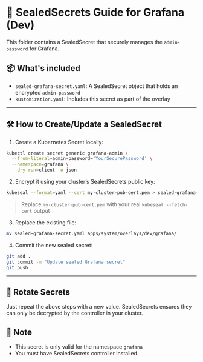 # 🔐 SealedSecrets Guide for Grafana (Dev)

This folder contains a SealedSecret that securely manages the `admin-password` for Grafana.

## 📦 What's included

- `sealed-grafana-secret.yaml`: A SealedSecret object that holds an encrypted `admin-password`
- `kustomization.yaml`: Includes this secret as part of the overlay

---

## 🛠 How to Create/Update a SealedSecret

1. Create a Kubernetes Secret locally:
```bash
kubectl create secret generic grafana-admin \
  --from-literal=admin-password='YourSecurePassword' \
  --namespace=grafana \
  --dry-run=client -o json
```

2. Encrypt it using your cluster’s SealedSecrets public key:
```bash
kubeseal --format=yaml --cert my-cluster-pub-cert.pem > sealed-grafana-secret.yaml
```

> Replace `my-cluster-pub-cert.pem` with your real `kubeseal --fetch-cert` output

3. Replace the existing file:
```bash
mv sealed-grafana-secret.yaml apps/system/overlays/dev/grafana/
```

4. Commit the new sealed secret:
```bash
git add .
git commit -m "Update sealed Grafana secret"
git push
```

---

## 🔄 Rotate Secrets

Just repeat the above steps with a new value. SealedSecrets ensures they can only be decrypted by the controller in your cluster.

## 📎 Note

- This secret is only valid for the namespace `grafana`
- You must have SealedSecrets controller installed
